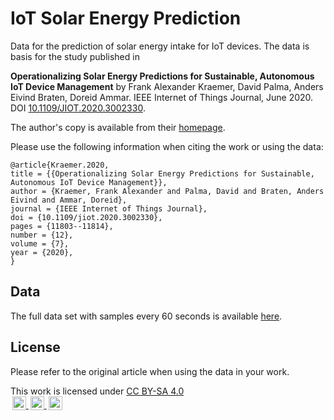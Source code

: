 # IoT Solar Energy Prediction

Data for the prediction of solar energy intake for IoT devices.
The data is basis for the study published in 

**Operationalizing Solar Energy Predictions for Sustainable, Autonomous IoT Device Management** 
by Frank Alexander Kraemer, David Palma, Anders Eivind Braten, Doreid Ammar. IEEE Internet of Things Journal, June 2020.
DOI [10.1109/JIOT.2020.3002330](https://doi.org/10.1109/JIOT.2020.3002330).

The author's copy is available from their [homepage](http://folk.ntnu.no/kraemer/2020-ieee-iotj-kraemer.pdf).

Please use the following information when citing the work or using the data:

    @article{Kraemer.2020, 
    title = {{Operationalizing Solar Energy Predictions for Sustainable, Autonomous IoT Device Management}}, 
    author = {Kraemer, Frank Alexander and Palma, David and Braten, Anders Eivind and Ammar, Doreid}, 
    journal = {IEEE Internet of Things Journal}, 
    doi = {10.1109/jiot.2020.3002330}, 
    pages = {11803--11814}, 
    number = {12}, 
    volume = {7}, 
    year = {2020},
    }

## Data

The full data set with samples every 60 seconds is available [here](http://folk.ntnu.no/kraemer/data/iot-solar-energy-prediction/solar_0001.csv).


## License

Please refer to the original article when using the data in your work.

<p xmlns:dct="http://purl.org/dc/terms/" xmlns:cc="http://creativecommons.org/ns#" class="license-text">This work   is licensed under <a rel="license" href="https://creativecommons.org/licenses/by-sa/4.0">CC BY-SA 4.0<br/>
<img style="height:22px!important;margin-left:3px;vertical-align:text-bottom;" src="https://mirrors.creativecommons.org/presskit/icons/cc.svg?ref=chooser-v1" />
<img style="height:22px!important;margin-left:3px;vertical-align:text-bottom;" src="https://mirrors.creativecommons.org/presskit/icons/by.svg?ref=chooser-v1" />
<img style="height:22px!important;margin-left:3px;vertical-align:text-bottom;" src="https://mirrors.creativecommons.org/presskit/icons/sa.svg?ref=chooser-v1" /></a></p>
